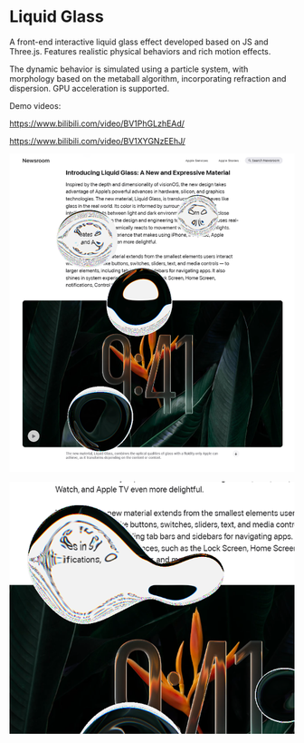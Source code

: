 # Liquid Glass

A front-end interactive liquid glass effect developed based on JS and Three.js. Features realistic physical behaviors and rich motion effects.

The dynamic behavior is simulated using a particle system, with morphology based on the metaball algorithm, incorporating refraction and dispersion. GPU acceleration is supported.

Demo videos:

https://www.bilibili.com/video/BV1PhGLzhEAd/

https://www.bilibili.com/video/BV1XYGNzEEhJ/

![封面](images/cover.png)

![Snipaste_2025-07-08_01-43-28](images/Snipaste_2025-07-08_01-43-28.png)
